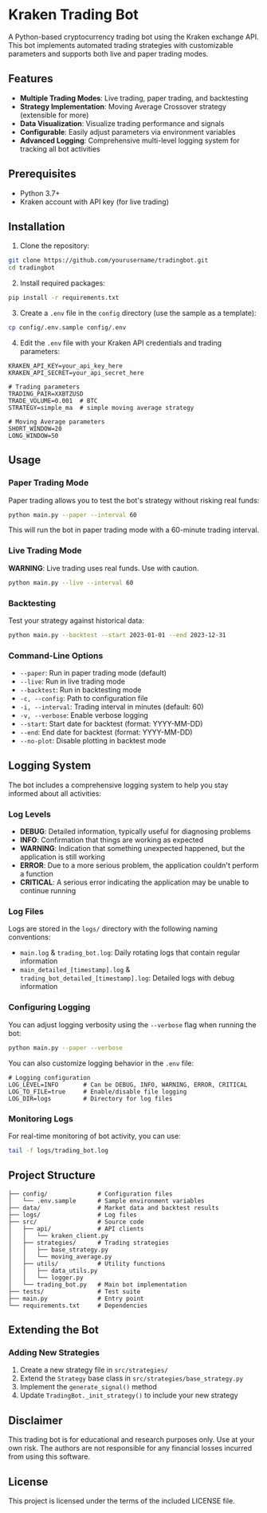 # Kraken Trading Bot

A Python-based cryptocurrency trading bot using the Kraken exchange API. This bot implements automated trading strategies with customizable parameters and supports both live and paper trading modes.

## Features

- **Multiple Trading Modes**: Live trading, paper trading, and backtesting
- **Strategy Implementation**: Moving Average Crossover strategy (extensible for more)
- **Data Visualization**: Visualize trading performance and signals
- **Configurable**: Easily adjust parameters via environment variables
- **Advanced Logging**: Comprehensive multi-level logging system for tracking all bot activities

## Prerequisites

- Python 3.7+
- Kraken account with API key (for live trading)

## Installation

1. Clone the repository:

```bash
git clone https://github.com/yourusername/tradingbot.git
cd tradingbot
```

2. Install required packages:

```bash
pip install -r requirements.txt
```

3. Create a `.env` file in the `config` directory (use the sample as a template):

```bash
cp config/.env.sample config/.env
```

4. Edit the `.env` file with your Kraken API credentials and trading parameters:

```
KRAKEN_API_KEY=your_api_key_here
KRAKEN_API_SECRET=your_api_secret_here

# Trading parameters
TRADING_PAIR=XXBTZUSD
TRADE_VOLUME=0.001  # BTC
STRATEGY=simple_ma  # simple moving average strategy

# Moving Average parameters
SHORT_WINDOW=20
LONG_WINDOW=50
```

## Usage

### Paper Trading Mode

Paper trading allows you to test the bot's strategy without risking real funds:

```bash
python main.py --paper --interval 60
```

This will run the bot in paper trading mode with a 60-minute trading interval.

### Live Trading Mode

**WARNING**: Live trading uses real funds. Use with caution.

```bash
python main.py --live --interval 60
```

### Backtesting

Test your strategy against historical data:

```bash
python main.py --backtest --start 2023-01-01 --end 2023-12-31
```

### Command-Line Options

- `--paper`: Run in paper trading mode (default)
- `--live`: Run in live trading mode
- `--backtest`: Run in backtesting mode
- `-c, --config`: Path to configuration file
- `-i, --interval`: Trading interval in minutes (default: 60)
- `-v, --verbose`: Enable verbose logging
- `--start`: Start date for backtest (format: YYYY-MM-DD)
- `--end`: End date for backtest (format: YYYY-MM-DD)
- `--no-plot`: Disable plotting in backtest mode

## Logging System

The bot includes a comprehensive logging system to help you stay informed about all activities:

### Log Levels

- **DEBUG**: Detailed information, typically useful for diagnosing problems
- **INFO**: Confirmation that things are working as expected
- **WARNING**: Indication that something unexpected happened, but the application is still working
- **ERROR**: Due to a more serious problem, the application couldn't perform a function
- **CRITICAL**: A serious error indicating the application may be unable to continue running

### Log Files

Logs are stored in the `logs/` directory with the following naming conventions:

- `main.log` & `trading_bot.log`: Daily rotating logs that contain regular information
- `main_detailed_[timestamp].log` & `trading_bot_detailed_[timestamp].log`: Detailed logs with debug information

### Configuring Logging

You can adjust logging verbosity using the `--verbose` flag when running the bot:

```bash
python main.py --paper --verbose
```

You can also customize logging behavior in the `.env` file:

```
# Logging configuration
LOG_LEVEL=INFO       # Can be DEBUG, INFO, WARNING, ERROR, CRITICAL
LOG_TO_FILE=true     # Enable/disable file logging
LOG_DIR=logs         # Directory for log files
```

### Monitoring Logs

For real-time monitoring of bot activity, you can use:

```bash
tail -f logs/trading_bot.log
```

## Project Structure

```
├── config/              # Configuration files
│   └── .env.sample      # Sample environment variables
├── data/                # Market data and backtest results
├── logs/                # Log files
├── src/                 # Source code
│   ├── api/             # API clients
│   │   └── kraken_client.py
│   ├── strategies/      # Trading strategies
│   │   ├── base_strategy.py
│   │   └── moving_average.py
│   ├── utils/           # Utility functions
│   │   ├── data_utils.py
│   │   └── logger.py
│   └── trading_bot.py   # Main bot implementation
├── tests/               # Test suite
├── main.py              # Entry point
└── requirements.txt     # Dependencies
```

## Extending the Bot

### Adding New Strategies

1. Create a new strategy file in `src/strategies/`
2. Extend the `Strategy` base class in `src/strategies/base_strategy.py`
3. Implement the `generate_signal()` method
4. Update `TradingBot._init_strategy()` to include your new strategy

## Disclaimer

This trading bot is for educational and research purposes only. Use at your own risk. The authors are not responsible for any financial losses incurred from using this software.

## License

This project is licensed under the terms of the included LICENSE file.